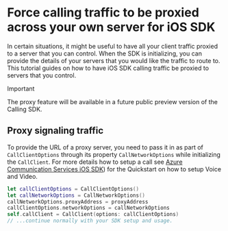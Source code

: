 # Force calling traffic to be proxied across your own server for iOS SDK

In certain situations, it might be useful to have all your client traffic proxied to a server that you can control. When the SDK is initializing, you can provide the details of your servers that you would like the traffic to route to. This tutorial guides on how to have iOS SDK calling traffic be proxied to servers that you control.

>[!IMPORTANT]
> The proxy feature will be available in a future public preview version of the Calling SDK. 
## Proxy signaling traffic

To provide the URL of a proxy server, you need to pass it in as part of `CallClientOptions` through its property `CallNetworkOptions` while initializing the `CallClient`. For more details how to setup a call see [Azure Communication Services iOS SDK](../quickstarts/voice-video-calling/get-started-with-video-calling.md?pivots=platform-ios)) for the Quickstart on how to setup Voice and Video.

```swift
let callClientOptions = CallClientOptions()
let callNetworkOptions = CallNetworkOptions()
callNetworkOptions.proxyAddress = proxyAddress
callClientOptions.networkOptions = callNetworkOptions
self.callClient = CallClient(options: callClientOptions)
// ...continue normally with your SDK setup and usage.
```
